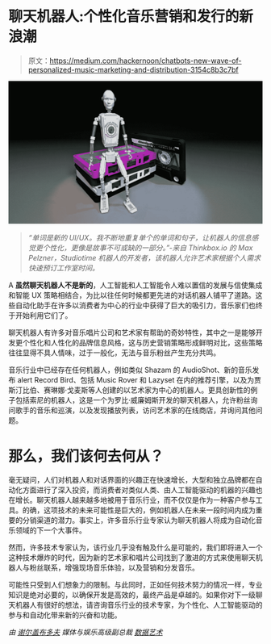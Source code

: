# 聊天机器人:个性化音乐营销和发行的新浪潮

> 原文：<https://medium.com/hackernoon/chatbots-new-wave-of-personalized-music-marketing-and-distribution-3154c8b3c7bf>

![](img/e4f800fc402f83089eb0abeb813e828f.png)

> *“单词是新的 UI/UX。我不断地重复单个的单词和句子，让机器人的信息感觉更个性化，更像是故事不可或缺的一部分。”-来自 Thinkbox.io 的 Max Pelzner，Studiotime 机器人的开发者，该机器人允许艺术家根据个人需求快速预订工作室时间。*

A **虽然聊天机器人不是新的**，人工智能和人工智能令人难以置信的发展与信使集成和智能 UX 策略相结合，为比以往任何时候都更先进的对话机器人铺平了道路。这些自动化助手在许多以消费者为中心的行业中获得了巨大的吸引力，音乐家们也终于开始利用它们了。

聊天机器人有许多对音乐唱片公司和艺术家有帮助的奇妙特性，其中之一是能够开发更个性化和人性化的品牌信息风格，这与历史营销策略形成鲜明对比，这些策略往往显得不具人情味，过于一般化，无法与音乐粉丝产生充分共鸣。

音乐行业中已经存在任何机器人，例如类似 Shazam 的 AudioShot、新的音乐发布 alert Record Bird、包括 Music Rover 和 Lazyset 在内的推荐引擎，以及为贾斯汀比伯、赛琳娜·戈麦斯等人创建的以艺术家为中心的机器人。更具创新性的例子包括索尼的机器人，这是一个为罗比·威廉姆斯开发的聊天机器人，允许粉丝询问歌手的音乐和巡演，以及发现播放列表，访问艺术家的在线商店，并询问其他问题。

# 那么，我们该何去何从？

毫无疑问，人们对机器人和对话界面的兴趣正在快速增长，大型和独立品牌都在自动化方面进行了深入投资，而消费者对类似人类、由人工智能驱动的机器的兴趣也在增长。聊天机器人越来越多地被用于音乐行业，而不仅仅是作为一种客户参与工具。的确，这项技术的未来可能性是巨大的，例如机器人在未来一段时间内成为重要的分销渠道的潜力。事实上，许多音乐行业专家认为聊天机器人将成为自动化音乐领域的下一个大事件。

然而，许多技术专家认为，该行业几乎没有触及什么是可能的，我们即将进入一个这种技术爆炸的时代，因为新的艺术家和唱片公司找到了激进的方式来使用聊天机器人与粉丝联系，增强现场音乐体验，以及营销和分发音乐。

可能性只受到人们想象力的限制。与此同时，正如任何技术努力的情况一样，专业知识是绝对必要的，以确保开发是高效的，最终产品是卓越的。如果你对下一级聊天机器人有很好的想法，请咨询音乐行业的技术专家，为个性化、人工智能驱动的参与和自动化带来新的兴奋和功能。

*由* [*谢尔盖布多夫*](https://www.linkedin.com/in/sbludov/) *媒体与娱乐高级副总裁* [*数据艺术*](https://www.dataart.com/industry/media-and-entertainment?utm_source=medium.com&utm_medium=referral&utm_campaign=m-regular&utm_content=da-hn-sbludov-musicchatbots)